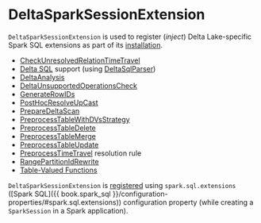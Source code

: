 # DeltaSparkSessionExtension

`DeltaSparkSessionExtension` is used to register (_inject_) Delta Lake-specific Spark SQL extensions as part of its [installation](installation.md).

* [CheckUnresolvedRelationTimeTravel](CheckUnresolvedRelationTimeTravel.md)
* [Delta SQL](sql/index.md) support (using [DeltaSqlParser](sql/DeltaSqlParser.md))
* [DeltaAnalysis](DeltaAnalysis.md)
* [DeltaUnsupportedOperationsCheck](DeltaUnsupportedOperationsCheck.md)
* [GenerateRowIDs](row-tracking/GenerateRowIDs.md)
* [PostHocResolveUpCast](PostHocResolveUpCast.md)
* [PrepareDeltaScan](data-skipping/PrepareDeltaScan.md)
* [PreprocessTableWithDVsStrategy](deletion-vectors/PreprocessTableWithDVsStrategy.md)
* [PreprocessTableDelete](PreprocessTableDelete.md)
* [PreprocessTableMerge](PreprocessTableMerge.md)
* [PreprocessTableUpdate](PreprocessTableUpdate.md)
* [PreprocessTimeTravel](PreprocessTimeTravel.md) resolution rule
* [RangePartitionIdRewrite](commands/optimize/RangePartitionIdRewrite.md)
* [Table-Valued Functions](table-valued-functions/index.md)

`DeltaSparkSessionExtension` is [registered](installation.md) using `spark.sql.extensions` ([Spark SQL]({{ book.spark_sql }}/configuration-properties/#spark.sql.extensions)) configuration property (while creating a `SparkSession` in a Spark application).
